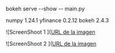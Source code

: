 bokeh serve --show -- main.py

numpy                      1.24.1
yfinance                   0.2.12
bokeh                      2.4.3

![ScreenShoot 1 ]([URL de la imagen](https://github.com/jorgechavarriaga/FinancialDashboard/blob/main/Screenshot-1.jpg)

![ScreenShoot 2 ]([URL de la imagen](https://github.com/jorgechavarriaga/FinancialDashboard/blob/main/Screenshot-2.jpg)
